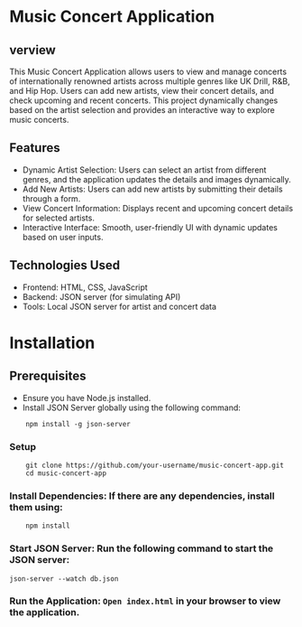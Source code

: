 # Music Concert Application
## verview
This Music Concert Application allows users to view and manage concerts of internationally renowned artists across multiple genres like UK Drill, R&B, and Hip Hop. Users can add new artists, view their concert details, and check upcoming and recent concerts. This project dynamically changes based on the artist selection and provides an interactive way to explore music concerts.

## Features
- Dynamic Artist Selection: Users can select an artist from different genres, and the application updates the details and images dynamically.
- Add New Artists: Users can add new artists by submitting their details through a form.
- View Concert Information: Displays recent and upcoming concert details for selected artists.
- Interactive Interface: Smooth, user-friendly UI with dynamic updates based on user inputs.

## Technologies Used
- Frontend: HTML, CSS, JavaScript
- Backend: JSON server (for simulating API)
- Tools: Local JSON server for artist and concert data

# Installation
## Prerequisites
- Ensure you have Node.js installed.
- Install JSON Server globally using the following command:
```
    npm install -g json-server
```
### Setup
```
    git clone https://github.com/your-username/music-concert-app.git
    cd music-concert-app

```
### Install Dependencies: If there are any dependencies, install them using:
```
    npm install
```    
### Start JSON Server: Run the following command to start the JSON server:
```
json-server --watch db.json
```
### Run the Application: `Open index.html` in your browser to view the application.